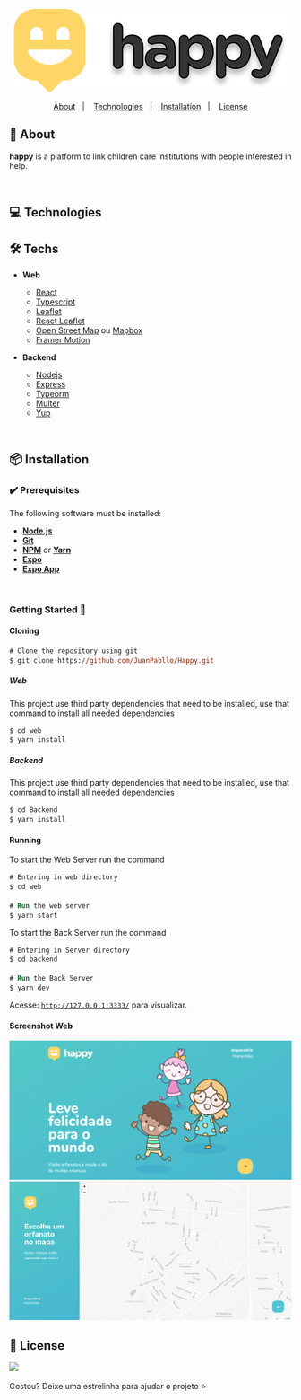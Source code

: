<div align="center">

![](.Github/images/Logo.svg)

<p align="center">
  <a href="#bookmark-about">About</a>&nbsp;&nbsp;&nbsp;|&nbsp;&nbsp;&nbsp;
  <a href="#computer-technologies">Technologies</a>&nbsp;&nbsp;&nbsp;|&nbsp;&nbsp;&nbsp;
  <a href="#package-installation">Installation</a>&nbsp;&nbsp;&nbsp;|&nbsp;&nbsp;&nbsp;
  <a href="#memo-license">License</a>
</p>

</div>

## :bookmark: About

**happy** is a platform to link children care institutions with people interested in help.

<br>

## :computer: Technologies

## 🛠 Techs

- **Web**

  - [React](https://reactjs.org/)
  - [Typescript](https://www.typescriptlang.org/)
  - [Leaflet](https://leafletjs.com/)
  - [React Leaflet](https://react-leaflet.js.org/)
  - [Open Street Map](https://www.openstreetmap.org/) ou [Mapbox](https://www.mapbox.com/)
  - [Framer Motion](https://www.framer.com/motion/)

- **Backend**
  - [Nodejs](https://nodejs.org/en/)
  - [Express](https://expressjs.com/)
  - [Typeorm](https://typeorm.io/)
  - [Multer](https://github.com/expressjs/multer)
  - [Yup](https://github.com/jquense/yup)

<br>

## :package: Installation

### :heavy_check_mark: **Prerequisites**

The following software must be installed:

- **[Node.js](https://nodejs.org/en/)**
- **[Git](https://git-scm.com/)**
- **[NPM](https://www.npmjs.com/)** or **[Yarn](https://yarnpkg.com/)**
- **[Expo](https://expo.io/)**
- **[Expo App](https://play.google.com/store/apps/details?id=host.exp.exponent)**

<br>

### Getting Started 🚀

#### Cloning

```ps
# Clone the repository using git
$ git clone https://github.com/JuanPabllo/Happy.git
```

##### Web

This project use third party dependencies that need to be installed, use that command to install all needed dependencies

```ps
$ cd web
$ yarn install
```

##### Backend

This project use third party dependencies that need to be installed, use that command to install all needed dependencies

```ps
$ cd Backend
$ yarn install
```

#### Running

To start the Web Server run the command

```ps
# Entering in web directory
$ cd web

# Run the web server
$ yarn start
```

To start the Back Server run the command

```ps
# Entering in Server directory
$ cd backend

# Run the Back Server
$ yarn dev
```

Acesse: [`http://127.0.0.1:3333/`](http://127.0.0.1:3333/) para visualizar.

#### Screenshot Web

![](.Github/images/Web1.png)
![](.Github/images/Web2.png)

## :memo: License

![](https://img.shields.io/github/license/JuanPabllo/Happy)

Gostou? Deixe uma estrelinha para ajudar o projeto ⭐
